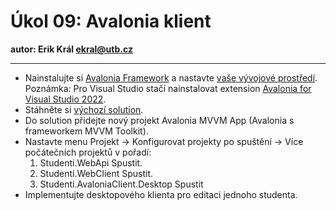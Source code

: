 # Úkol 09: Avalonia klient

**autor: Erik Král ekral@utb.cz**

---





- Nainstalujte si [Avalonia Framework](https://docs.avaloniaui.net/docs/get-started/install) a nastavte [vaše vývojové prostředí](https://docs.avaloniaui.net/docs/get-started/set-up-an-editor). Poznámka: Pro Visual Studio stačí nainstalovat extension [Avalonia for Visual Studio 2022](https://marketplace.visualstudio.com/items?itemName=AvaloniaTeam.AvaloniaVS).
- Stáhněte si [výchozí solution](https://download-directory.github.io/?url=https%3A%2F%2Fgithub.com%2Fekral%2FFAI%2Ftree%2Fmaster%2FAF%2Fcviceni%2F09_avalonia_klient%2Freseni%2Fsrc).
- Do solution přidejte nový projekt Avalonia MVVM App (Avalonia s frameworkem MVVM Toolkit).
- Nastavte menu Projekt -> Konfigurovat projekty po spuštění -> Více počátečních projektů v pořadí:
  1) Studenti.WebApi Spustit.
  2) Studenti.WebClient Spustit.
  3) Studenti.AvaloniaClient.Desktop Spustit
- Implementujte desktopového klienta pro editaci jednoho studenta.
